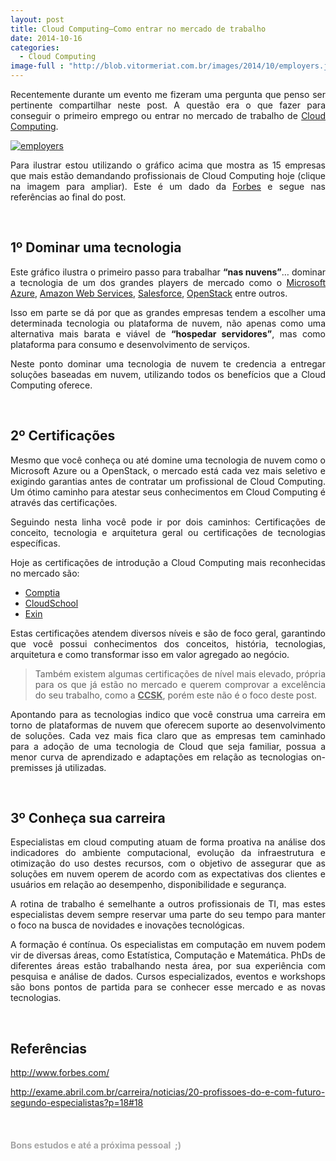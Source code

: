 ```yaml
---
layout: post
title: Cloud Computing–Como entrar no mercado de trabalho
date: 2014-10-16
categories:
  - Cloud Computing
image-full : "http://blob.vitormeriat.com.br/images/2014/10/employers.jpg"
---
```

<p align="justify">Recentemente durante um evento me fizeram uma pergunta que penso ser pertinente compartilhar neste post. A questão era o que fazer para conseguir o primeiro emprego ou entrar no mercado de trabalho de <a href="http://www.nist.gov/itl/cloud/" target="_blank">Cloud Computing</a>.</p>
<p><a href="http://blob.vitormeriat.com.br/images/2014/10/employers.jpg"><img alt="employers" src="http://blob.vitormeriat.com.br/images/2014/10/employers.jpg" /></a></p>
<p align="justify">Para ilustrar estou utilizando o gráfico acima que mostra as 15 empresas que mais estão demandando profissionais de Cloud Computing hoje (clique na imagem para ampliar). Este é um dado da <a href="http://www.forbes.com/" target="_blank">Forbes</a> e segue nas referências ao final do post.</p>
<p><!--more--><br />
<h2>1º Dominar uma tecnologia</h2>
<p align="justify">Este gráfico ilustra o primeiro passo para trabalhar <strong>“nas nuvens”</strong>… dominar a tecnologia de um dos grandes players de mercado como o <a href="http://azure.microsoft.com/pt-br/" target="_blank">Microsoft Azure</a>, <a href="http://aws.amazon.com/pt/" target="_blank">Amazon Web Services</a>, <a href="http://www.salesforce.com/br/" target="_blank">Salesforce</a>, <a href="http://www.openstack.org/" target="_blank">OpenStack</a> entre outros.</p>
<p align="justify">Isso em parte se dá por que as grandes empresas tendem a escolher uma determinada tecnologia ou plataforma de nuvem, não apenas como uma alternativa mais barata e viável de <strong>“hospedar servidores”</strong>, mas como plataforma para consumo e desenvolvimento de serviços.</p>
<p align="justify">Neste ponto dominar uma tecnologia de nuvem te credencia a entregar soluções baseadas em nuvem, utilizando todos os benefícios que a Cloud Computing oferece.</p>
<p align="justify">&nbsp;</p>
<h2>2º Certificações</h2>
<p align="justify">Mesmo que você conheça ou até domine uma tecnologia de nuvem como o Microsoft Azure ou a OpenStack, o mercado está cada vez mais seletivo e exigindo garantias antes de contratar um profissional de Cloud Computing. Um ótimo caminho para atestar seus conhecimentos em Cloud Computing é através das certificações.</p>
<p align="justify">Seguindo nesta linha você pode ir por dois caminhos: Certificações de conceito, tecnologia e arquitetura geral ou certificações de tecnologias específicas.</p>
<p align="justify">Hoje as certificações de introdução a Cloud Computing mais reconhecidas no mercado são: </p>
<ul>
<li>
<div align="justify"><a href="http://certification.comptia.org/getCertified/certifications/cloud.aspx" target="_blank">Comptia</a> </div>
</li>
<li><a href="http://cloudschool.com/" target="_blank">CloudSchool</a>  </li>
<li><a href="https://www.exin.com/NL/en/exams/&amp;exam=exin-cloud-computing-foundation" target="_blank">Exin</a> </li>
</ul>
<p align="justify">Estas certificações atendem diversos níveis e são de foco geral, garantindo que você possui conhecimentos dos conceitos, história, tecnologias, arquitetura e como transformar isso em valor agregado ao negócio.</p>
<blockquote><p align="justify">Também existem algumas certificações de nível mais elevado, própria para os que já estão no mercado e querem comprovar a excelência do seu trabalho, como a <strong><u>CCSK</u></strong>, porém este não é o foco deste post.</p>
</blockquote>
<p align="justify">Apontando para as tecnologias indico que você construa uma carreira em torno de plataformas de nuvem que oferecem suporte ao desenvolvimento de soluções. Cada vez mais fica claro que as empresas tem caminhado para a adoção de uma tecnologia de Cloud que seja familiar, possua a menor curva de aprendizado e adaptações em relação as tecnologias on-premisses já utilizadas.</p>
<p align="justify">&nbsp;</p>
<h2 align="justify">3º Conheça sua carreira</h2>
<p align="justify">Especialistas em cloud computing atuam de forma proativa na análise dos indicadores do ambiente computacional, evolução da infraestrutura e otimização do uso destes recursos, com o objetivo de assegurar que as soluções em nuvem operem de acordo com as expectativas dos clientes e usuários em relação ao desempenho, disponibilidade e segurança.&nbsp;
<p align="justify">A rotina de trabalho é semelhante a outros profissionais de TI, mas estes especialistas devem sempre reservar uma parte do seu tempo para manter o foco na busca de novidades e inovações tecnológicas.&nbsp;
<p align="justify">A formação é contínua. Os especialistas em computação em nuvem podem vir de diversas áreas, como Estatística, Computação e Matemática. PhDs de diferentes áreas estão trabalhando nesta área, por sua experiência com pesquisa e análise de dados. Cursos especializados, eventos e workshops são bons pontos de partida para se conhecer esse mercado e as novas tecnologias.
<p align="justify">&nbsp;<br />
<h2>Referências</h2>
<p><a title="http://www.forbes.com/" href="http://www.forbes.com/">http://www.forbes.com/</a></p>
<p><a title="http://exame.abril.com.br/carreira/noticias/20-profissoes-do-e-com-futuro-segundo-especialistas?p=18#18" href="http://exame.abril.com.br/carreira/noticias/20-profissoes-do-e-com-futuro-segundo-especialistas?p=18#18">http://exame.abril.com.br/carreira/noticias/20-profissoes-do-e-com-futuro-segundo-especialistas?p=18#18</a></p>
<p>&nbsp;</p>
<h4><font color="#a5a5a5">Bons estudos e até a próxima pessoal&nbsp; ;)</font></h4>
